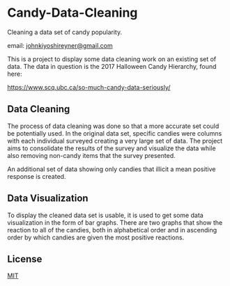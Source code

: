 # Candy-Data-Cleaning

Cleaning a data set of candy popularity.

email: johnkiyoshireyner@gmail.com

This is a project to display some data cleaning work on an existing set of data. The data in question is the 2017 Halloween Candy Hierarchy, found here:

https://www.scq.ubc.ca/so-much-candy-data-seriously/

## Data Cleaning

The process of data cleaning was done so that a more accurate set could be potentially used. In the original data set, specific candies were columns with each individual surveyed creating a very large set of data. The project aims to consolidate the results of the survey and visualize the data while also removing non-candy items that the survey presented.

An additional set of data showing only candies that illicit a mean positive response is created.

## Data Visualization

To display the cleaned data set is usable, it is used to get some data visualization in the form of bar graphs. There are two graphs that show the reaction to all of the candies, both in alphabetical order and in ascending order by which candies are given the most positive reactions.

## License
[MIT](https://choosealicense.com/licenses/mit/)
